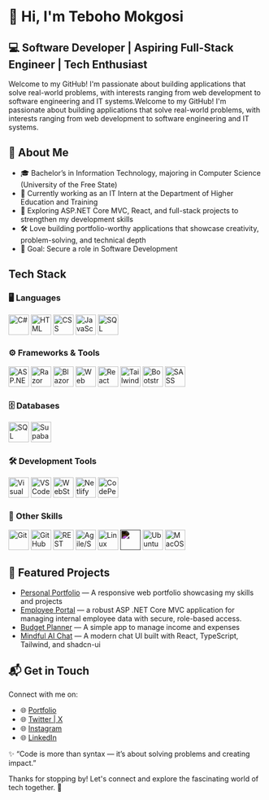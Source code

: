 # 👋 Hi, I'm Teboho Mokgosi

## 💻 Software Developer | Aspiring Full-Stack Engineer | Tech Enthusiast

Welcome to my GitHub! I'm passionate about building applications that solve real-world problems, with interests ranging from web development to software engineering and IT systems.Welcome to my GitHub! I'm passionate about building applications that solve real-world problems, with interests ranging from web development to software engineering and IT systems.

## 🚀 About Me

- 🎓 Bachelor’s in Information Technology, majoring in Computer Science (University of the Free State)
- 💼 Currently working as an IT Intern at the Department of Higher Education and Training
- 🌱 Exploring ASP.NET Core MVC, React, and full-stack projects to strengthen my development skills
- 🛠️ Love building portfolio-worthy applications that showcase creativity, problem-solving, and technical depth
- 🎯 Goal: Secure a role in Software Development

<!--
## Tech Stack

[![My Skills](https://skillicons.dev/icons?i=html,css,js,bootstrap,cs,dotnet,mysql,git,github,netlify,windows,linux,visualstudio,vscode,codepen&perline=5)](https://skillicons.dev)

-->

## Tech Stack

### 🖥️ Languages
<p>
  <img src="https://cdn.jsdelivr.net/gh/devicons/devicon/icons/csharp/csharp-original.svg" width="40" height="40" alt="C#"/>
  
  <img src="https://cdn.jsdelivr.net/gh/devicons/devicon/icons/html5/html5-original.svg" width="40" height="40" alt="HTML"/>
  
  <img src="https://cdn.jsdelivr.net/gh/devicons/devicon/icons/css3/css3-original.svg" width="40" height="40" alt="CSS"/>
  
  <img src="https://cdn.jsdelivr.net/gh/devicons/devicon/icons/javascript/javascript-original.svg" width="40" height="40" alt="JavaScript"/>
  
  <img src="https://cdn.jsdelivr.net/gh/devicons/devicon/icons/mysql/mysql-original.svg" width="40" height="40" alt="SQL"/>
</p>

### ⚙️ Frameworks & Tools
<p>
  <img src="https://cdn.jsdelivr.net/gh/devicons/devicon/icons/dot-net/dot-net-original.svg" width="40" height="40" alt="ASP.NET Core MVC"/>
  
  <img src="https://cdn.jsdelivr.net/gh/devicons/devicon/icons/dotnetcore/dotnetcore-original.svg" width="40" height="40" alt="Razor Pages"/>
  
  <img src="https://cdn.simpleicons.org/blazor/512BD4" width="40" height="40" alt="Blazor"/>
  
  <img src="https://cdn.simpleicons.org/dotnet/512BD4" width="40" height="40" alt="Web API"/>
  
  <img src="https://cdn.jsdelivr.net/gh/devicons/devicon/icons/react/react-original.svg" width="40" height="40" alt="React"/>
  
  <img src="https://cdn.jsdelivr.net/gh/devicons/devicon/icons/tailwindcss/tailwindcss-original.svg" width="40" height="40" alt="Tailwind CSS"/>
  
  <img src="https://cdn.jsdelivr.net/gh/devicons/devicon/icons/bootstrap/bootstrap-original.svg" width="40" height="40" alt="Bootstrap"/>
  
  <img src="https://cdn.jsdelivr.net/gh/devicons/devicon/icons/sass/sass-original.svg" width="40" height="40" alt="SASS"/>
</p>

### 🗄️ Databases
<p>
  <img src="https://cdn.jsdelivr.net/gh/devicons/devicon/icons/microsoftsqlserver/microsoftsqlserver-plain.svg" width="40" height="40" alt="SQL Server"/>
  <img src="https://cdn.simpleicons.org/supabase/3ECF8E" width="40" height="40" alt="Supabase"/>
</p>

### 🛠️ Development Tools
<p>
  <img src="https://cdn.jsdelivr.net/gh/devicons/devicon/icons/visualstudio/visualstudio-plain.svg" width="40" height="40" alt="Visual Studio"/>
  
  <img src="https://cdn.jsdelivr.net/gh/devicons/devicon/icons/vscode/vscode-original.svg" width="40" height="40" alt="VS Code"/>
  
  <img src="https://cdn.jsdelivr.net/gh/devicons/devicon/icons/webstorm/webstorm-original.svg" width="40" height="40" alt="WebStorm"/>
  
  <img src="https://cdn.simpleicons.org/netlify/00C7B7" width="40" height="40" alt="Netlify"/>
  
  <img src="https://cdn.simpleicons.org/codepen/000000" width="40" height="40" alt="CodePen"/>
</p>

### 🔧 Other Skills
<p>
  <img src="https://cdn.jsdelivr.net/gh/devicons/devicon/icons/git/git-original.svg" width="40" height="40" alt="Git"/>
  
  <img src="https://cdn.jsdelivr.net/gh/devicons/devicon/icons/github/github-original.svg" width="40" height="40" alt="GitHub"/>
  
  <img src="https://cdn.simpleicons.org/postman/FF6C37" width="40" height="40" alt="REST APIs"/>
  
  <img src="https://cdn.simpleicons.org/jira/0052CC" width="40" height="40" alt="Agile/Scrum"/>

  <img src="https://cdn.jsdelivr.net/gh/devicons/devicon/icons/linux/linux-original.svg" width="40" height="40" alt="Linux"/>
  
  <img src="https://cdn.jsdelivr.net/npm/simple-icons@v9/icons/windows.svg" width="40" height="40" style="filter: invert(100%);" />
  
  <img src="https://cdn.jsdelivr.net/gh/devicons/devicon/icons/ubuntu/ubuntu-plain.svg" width="40" height="40" alt="Ubuntu"/>
  
  <img src="https://cdn.jsdelivr.net/gh/devicons/devicon/icons/apple/apple-original.svg" width="40" height="40" alt="MacOS"/>
</p>


## 📂 Featured Projects

- [Personal Portfolio](https://github.com/SirTebz/Portfolio-Website) — A responsive web portfolio showcasing my skills and projects
- [Employee Portal](https://github.com/SirTebz/EmployeePortalMVC) — a robust ASP .NET Core MVC application for managing internal employee data with secure, role-based access.
- [Budget Planner](https://github.com/SirTebz/BudgetPlanner) — A simple app to manage income and expenses
- [Mindful AI Chat](https://github.com/SirTebz/mindful-blue-chat)  — A modern chat UI built with React, TypeScript, Tailwind, and shadcn-ui


## 📬 Get in Touch

Connect with me on:
- 🌐 [Portfolio](https://portfolio-website-tebohos-projects-2ca35a47.vercel.app/)
- 🌐 [Twitter | X](https://twitter.com/sir_tebz)
- 🌐 [Instagram](https://instagram.com/sir_tebz)
- 🌐 [LinkedIn](https://linkedin.com/in/teboho-mokgosi)

✨ “Code is more than syntax — it’s about solving problems and creating impact.”

Thanks for stopping by! Let's connect and explore the fascinating world of tech together. 🚀

